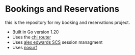 # Bookings and Reservations

this is the repository for my booking and reservations project.

- Built in Go version 1.20
- Uses the [chi router](https://github.com/go-chi/chi)
- Uses [alex edwards SCS](https://github.com/alexedwards/scs/v2) session managment
- Uses [nosurf](https://github.com/justinas/nosurf)